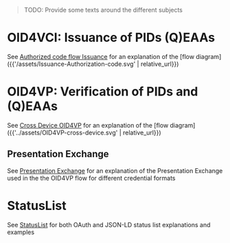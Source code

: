 > TODO: Provide some texts around the different subjects

# OID4VCI: Issuance of PIDs (Q)EAAs

See [Authorized code flow Issuance](./issuance#metadata) for an explanation of
the [flow diagram]({{'/assets/Issuance-Authorization-code.svg' | relative_url}})

# OID4VP: Verification of PIDs and (Q)EAAs

See [Cross Device OID4VP](./OID4VP-cross-device.md) for an explanation of
the [flow diagram]({{'../assets/OID4VP-cross-device.svg' | relative_url}})


## Presentation Exchange

See [Presentation Exchange](./PresentationExchange.md) for an explanation of the Presentation Exchange used in the the
OID4VP flow for different credential formats

# StatusList
See [StatusList](./StatusList.md) for both OAuth and JSON-LD status list explanations and examples
